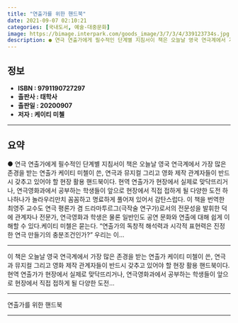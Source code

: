 ```yaml
---
title: "연출가를 위한 핸드북"
date: 2021-09-07 02:10:21
categories: [국내도서, 예술-대중문화]
image: https://bimage.interpark.com/goods_image/3/7/3/4/339123734s.jpg
description: ● 연극 연출가에게 필수적인 단계별 지침서이 책은 오늘날 영국 연극계에서 가장 많은 존경을 받는 연출가 케이티 미첼이 쓴, 연극과 뮤지컬 그리고 영화 제작 관계자들이 반드시 갖추고 있어야 할 현장 활용 핸드북이다. 현역 연출가가 현장에서 실제로 맞닥뜨리거나, 연극영화과에서 공부하는 학
---
```


## **정보**

- **ISBN : 9791190727297**
- **출판사 : 태학사**
- **출판일 : 20200907**
- **저자 : 케이티 미첼**

------



## **요약**

●  연극 연출가에게 필수적인 단계별 지침서이 책은 오늘날 영국 연극계에서 가장 많은 존경을 받는 연출가 케이티 미첼이 쓴, 연극과 뮤지컬 그리고 영화 제작 관계자들이 반드시 갖추고 있어야 할 현장 활용 핸드북이다. 현역 연출가가 현장에서 실제로 맞닥뜨리거나, 연극영화과에서 공부하는 학생들이 앞으로 현장에서 직접 접하게 될 다양한 도전 하나하나가 놀라우리만치 꼼꼼하고 명료하게 풀어져 있어서 감탄스럽다. 이 책을 번역한 최영주 교수도 연극 평론가 겸 드라마투르그(극작술 연구가)로서의 전문성을 발휘한 덕에 관계자나 전문가, 연극영화과 학생은 물론 일반인도 공연 문화와 연출에 대해 쉽게 이해할 수 있다.케이티 미첼은 묻는다. “연출가의 독창적 해석력과 시각적 표현력은 진정한 연극 만들기의 충분조건인가?” 우리는 이...

------

이 책은 오늘날 영국 연극계에서 가장 많은 존경을 받는 연출가 케이티 미첼이 쓴, 연극과 뮤지컬 그리고 영화 제작 관계자들이 반드시 갖추고 있어야 할 현장 활용 핸드북이다. 현역 연출가가 현장에서 실제로 맞닥뜨리거나, 연극영화과에서 공부하는 학생들이 앞으로 현장에서 직접 접하게 될 다양한 도전... 

------


연출가를 위한 핸드북 

------


